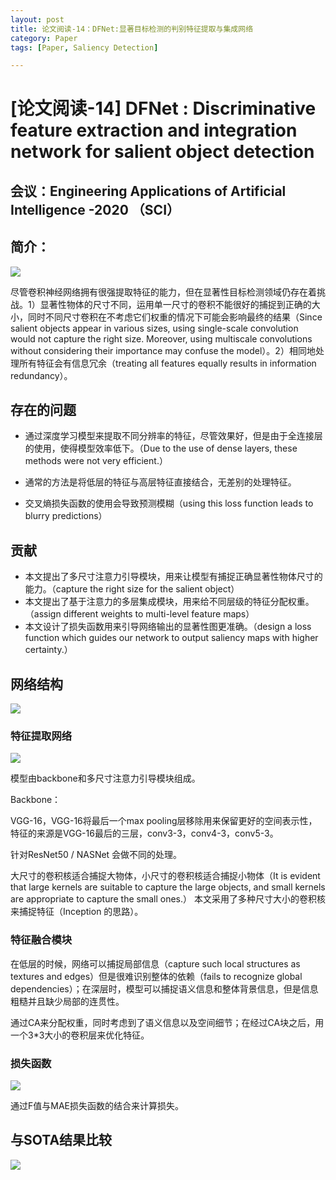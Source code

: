 ```yaml
---
layout: post
title: 论文阅读-14：DFNet:显著目标检测的判别特征提取与集成网络
category: Paper
tags: [Paper, Saliency Detection]

---
```


# [论文阅读-14] DFNet : Discriminative feature extraction and integration network for salient object detection 

## 会议：Engineering Applications of Artificial Intelligence -2020 （SCI）

## 简介：

![](http://thorraysjtu.github.io/img/20200401/1.png)

尽管卷积神经网络拥有很强提取特征的能力，但在显著性目标检测领域仍存在着挑战。1）显著性物体的尺寸不同，运用单一尺寸的卷积不能很好的捕捉到正确的大小，同时不同尺寸卷积在不考虑它们权重的情况下可能会影响最终的结果（Since salient objects appear in various sizes, using single-scale convolution would not capture the right size. Moreover, using multiscale convolutions without considering their importance may confuse the model）。2）相同地处理所有特征会有信息冗余（treating  all features equally results in information redundancy）。

## 存在的问题

- 通过深度学习模型来提取不同分辨率的特征，尽管效果好，但是由于全连接层的使用，使得模型效率低下。（Due to the use of dense layers, these methods were not very efficient.）

- 通常的方法是将低层的特征与高层特征直接结合，无差别的处理特征。

- 交叉熵损失函数的使用会导致预测模糊（using this loss function leads to blurry predictions）

## 贡献

- 本文提出了多尺寸注意力引导模块，用来让模型有捕捉正确显著性物体尺寸的能力。（capture the right size for the salient object）
- 本文提出了基于注意力的多层集成模块，用来给不同层级的特征分配权重。（assign different weights to multi-level feature maps）
- 本文设计了损失函数用来引导网络输出的显著性图更准确。（design a loss function which guides our network to output saliency maps with higher certainty.）

## 网络结构

![](http://thorraysjtu.github.io/img/20200401/2.png)

### 特征提取网络

![](http://thorraysjtu.github.io/img/20200401/3.png)

模型由backbone和多尺寸注意力引导模块组成。

Backbone：

VGG-16，VGG-16将最后一个max pooling层移除用来保留更好的空间表示性，特征的来源是VGG-16最后的三层，conv3-3，conv4-3，conv5-3。

针对ResNet50 / NASNet 会做不同的处理。

大尺寸的卷积核适合捕捉大物体，小尺寸的卷积核适合捕捉小物体（It is evident that large kernels are suitable to capture the large objects, and small kernels are appropriate to capture the small ones.） 本文采用了多种尺寸大小的卷积核来捕捉特征（Inception 的思路）。

### 特征融合模块

在低层的时候，网络可以捕捉局部信息（capture such local structures as textures and edges）但是很难识别整体的依赖（fails to recognize global dependencies）；在深层时，模型可以捕捉语义信息和整体背景信息，但是信息粗糙并且缺少局部的连贯性。

通过CA来分配权重，同时考虑到了语义信息以及空间细节；在经过CA块之后，用一个3\*3大小的卷积层来优化特征。

### 损失函数

![](http://thorraysjtu.github.io/img/20200401/4.png)

通过F值与MAE损失函数的结合来计算损失。

## 与SOTA结果比较

![](http://thorraysjtu.github.io/img/20200401/5.png)
